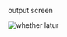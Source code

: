 output screen

![whether latur](https://github.com/st23072000/Weather-Application/assets/143484841/7be74343-c8ef-49f4-84b9-58dc3ad96fe8)

